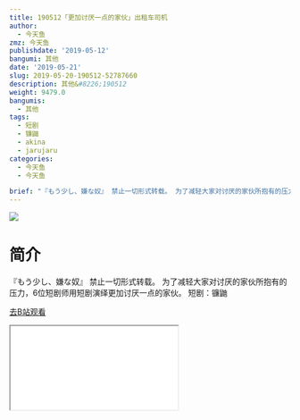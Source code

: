 ```yaml
---
title: 190512「更加讨厌一点的家伙」出租车司机
author:
  - 今天鱼
zmz: 今天鱼
publishdate: '2019-05-12'
bangumi: 其他
date: '2019-05-21'
slug: 2019-05-20-190512-52787660
description: 其他&#8226;190512
weight: 9479.0
bangumis:
  - 其他
tags:
  - 短剧
  - 镰鼬
  - akina
  - jarujaru
categories:
  - 今天鱼
  - 今天鱼

brief: "『もう少し、嫌な奴』 禁止一切形式转载。 为了减轻大家对讨厌的家伙所抱有的压力，6位短剧师用短剧演绎更加讨厌一点的家伙。 短剧：镰鼬"
---
```

![](https://i.imgur.com/yaYQcTl.jpg)
# 简介  
『もう少し、嫌な奴』
禁止一切形式转载。
为了减轻大家对讨厌的家伙所抱有的压力，6位短剧师用短剧演绎更加讨厌一点的家伙。
短剧：镰鼬  

[去B站观看](https://www.bilibili.com/video/av52787660/)
<div class ="resp-container"><iframe class="testiframe" src="//player.bilibili.com/player.html?aid=52787660"", scrolling="no", allowfullscreen="true" > </iframe></div> 

